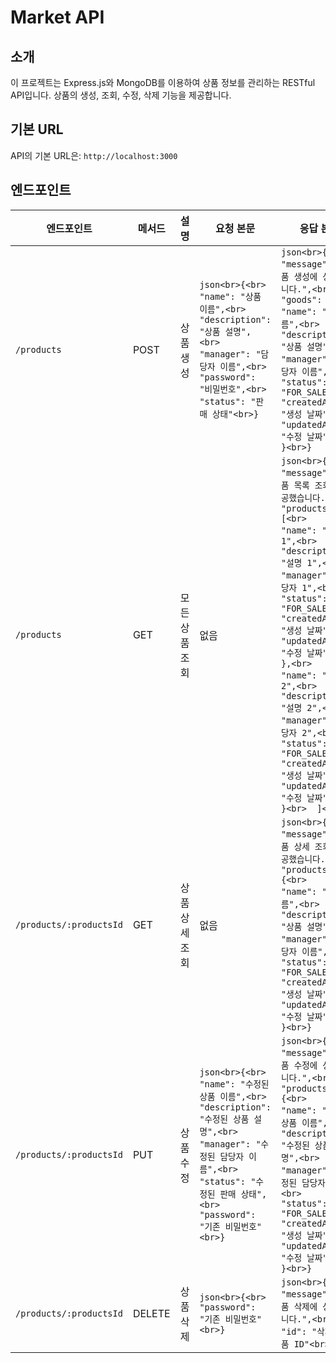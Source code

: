 # Market API

## 소개
이 프로젝트는 Express.js와 MongoDB를 이용하여 상품 정보를 관리하는 RESTful API입니다. 상품의 생성, 조회, 수정, 삭제 기능을 제공합니다.

## 기본 URL
API의 기본 URL은: `http://localhost:3000`

## 엔드포인트

| 엔드포인트              | 메서드 | 설명           | 요청 본문                                                                                                                                                          | 응답 본문                                                                                                                                                          |
|-------------------------|--------|----------------|-------------------------------------------------------------------------------------------------------------------------------------------------------------------|---------------------------------------------------------------------------------------------------------------------------------------------------------------------|
| `/products`             | POST   | 상품 생성      | ```json<br>{<br>  "name": "상품 이름",<br>  "description": "상품 설명",<br>  "manager": "담당자 이름",<br>  "password": "비밀번호",<br>  "status": "판매 상태"<br>}``` | ```json<br>{<br>  "message": "상품 생성에 성공했습니다.",<br>  "goods": {<br>    "name": "상품 이름",<br>    "description": "상품 설명",<br>    "manager": "담당자 이름",<br>    "status": "FOR_SALE",<br>    "createdAt": "생성 날짜",<br>    "updatedAt": "수정 날짜"<br>  }<br>}``` |
| `/products`             | GET    | 모든 상품 조회 | 없음                                                                                                                                                              | ```json<br>{<br>  "message": "상품 목록 조회에 성공했습니다.",<br>  "productsItem": [<br>    {<br>      "name": "상품 1",<br>      "description": "설명 1",<br>      "manager": "담당자 1",<br>      "status": "FOR_SALE",<br>      "createdAt": "생성 날짜",<br>      "updatedAt": "수정 날짜"<br>    },<br>    {<br>      "name": "상품 2",<br>      "description": "설명 2",<br>      "manager": "담당자 2",<br>      "status": "FOR_SALE",<br>      "createdAt": "생성 날짜",<br>      "updatedAt": "수정 날짜"<br>    }<br>  ]<br>}``` |
| `/products/:productsId` | GET    | 상품 상세 조회 | 없음                                                                                                                                                              | ```json<br>{<br>  "message": "상품 상세 조회에 성공했습니다.",<br>  "products": {<br>    "name": "상품 이름",<br>    "description": "상품 설명",<br>    "manager": "담당자 이름",<br>    "status": "FOR_SALE",<br>    "createdAt": "생성 날짜",<br>    "updatedAt": "수정 날짜"<br>  }<br>}``` |
| `/products/:productsId` | PUT    | 상품 수정      | ```json<br>{<br>  "name": "수정된 상품 이름",<br>  "description": "수정된 상품 설명",<br>  "manager": "수정된 담당자 이름",<br>  "status": "수정된 판매 상태",<br>  "password": "기존 비밀번호"<br>}``` | ```json<br>{<br>  "message": "상품 수정에 성공했습니다.",<br>  "products": {<br>    "name": "수정된 상품 이름",<br>    "description": "수정된 상품 설명",<br>    "manager": "수정된 담당자 이름",<br>    "status": "FOR_SALE",<br>    "createdAt": "생성 날짜",<br>    "updatedAt": "수정 날짜"<br>  }<br>}``` |
| `/products/:productsId` | DELETE | 상품 삭제      | ```json<br>{<br>  "password": "기존 비밀번호"<br>}```                                                                                                              | ```json<br>{<br>  "message": "상품 삭제에 성공했습니다.",<br>  "id": "삭제된 상품 ID"<br>}```                                                                                                             |
